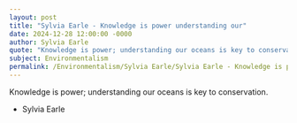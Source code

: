 ```yaml
---
layout: post
title: "Sylvia Earle - Knowledge is power understanding our"
date: 2024-12-28 12:00:00 -0000
author: Sylvia Earle
quote: "Knowledge is power; understanding our oceans is key to conservation."
subject: Environmentalism
permalink: /Environmentalism/Sylvia Earle/Sylvia Earle - Knowledge is power understanding our
---
```


Knowledge is power; understanding our oceans is key to conservation.

- Sylvia Earle
